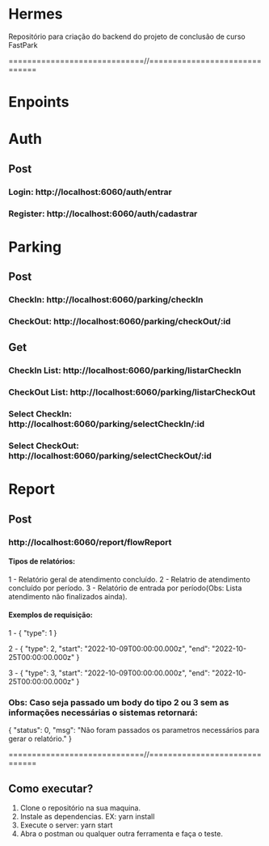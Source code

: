 # Hermes

Repositório para criação do backend do projeto de conclusão de curso FastPark

=============================//==============================

# Enpoints

# Auth

## Post

### Login: http://localhost:6060/auth/entrar

### Register: http://localhost:6060/auth/cadastrar

# Parking

## Post

### CheckIn: http://localhost:6060/parking/checkIn

### CheckOut: http://localhost:6060/parking/checkOut/:id

## Get

### CheckIn List: http://localhost:6060/parking/listarCheckIn
### CheckOut List: http://localhost:6060/parking/listarCheckOut
### Select CheckIn: http://localhost:6060/parking/selectCheckIn/:id
### Select CheckOut: http://localhost:6060/parking/selectCheckOut/:id

# Report

## Post

### http://localhost:6060/report/flowReport

#### Tipos de relatórios:

  1 - Relatório geral de atendimento concluído.
  2 - Relatrio de atendimento concluído por período.
  3 - Relatório de entrada por período(Obs: Lista atendimento não finalizados ainda).

#### Exemplos de requisição:

  1 - {
        "type": 1
      }
 
  2 - {
        "type": 2,
        "start": "2022-10-09T00:00:00.000z",
        "end": "2022-10-25T00:00:00.000z"
      }
     
  3 - {
        "type": 3,
        "start": "2022-10-09T00:00:00.000z",
        "end": "2022-10-25T00:00:00.000z"
      }
      
 ### Obs: Caso seja passado um body do tipo 2 ou 3 sem as informações necessárias o sistemas retornará:
 
  {
    "status": 0,
    "msg": "Não foram passados os parametros necessários para gerar o relatório."
  }

=============================//==============================

## Como executar?

1. Clone o repositório na sua maquina.
2. Instale as dependencias. EX: yarn install
3. Execute o server: yarn start
4. Abra o postman ou qualquer outra ferramenta e faça o teste.
